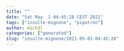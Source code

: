 ```yaml
---
title: ""
date: "Sat May  1 04:45:28 CEST 2021"
tags: ["insulte-mignone", "pipotron"]
author: m1ch3l
categories: ["generated"]
slug: "insulte-mignone/2021-05-01-04:45:28"
---
```




